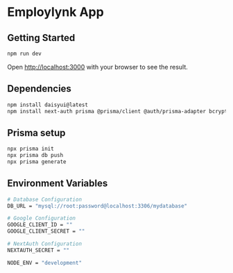 # Employlynk App


## Getting Started

```bash
npm run dev
```

Open [http://localhost:3000](http://localhost:3000) with your browser to see the result.


## Dependencies

```bash
npm install daisyui@latest
npm install next-auth prisma @prisma/client @auth/prisma-adapter bcryptjs axios react-icons
```


## Prisma setup

```bash
npx prisma init
npx prisma db push
npx prisma generate
```


## Environment Variables

```bash
# Database Configuration
DB_URL = "mysql://root:password@localhost:3306/mydatabase"

# Google Configuration
GOOGLE_CLIENT_ID = ""
GOOGLE_CLIENT_SECRET = ""

# NextAuth Configuration
NEXTAUTH_SECRET = ""

NODE_ENV = "development"
```
